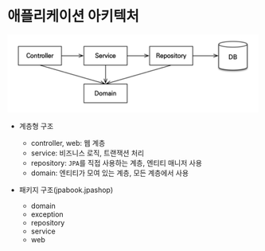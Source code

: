 # 애플리케이션 아키텍처

![1.png](Image%2F1.png)

- 계층형 구조 
  - controller, web: 웹 계층 
  - service: 비즈니스 로직, 트랜잭션 처리 
  - repository: `JPA`를 직접 사용하는 계층, 엔티티 매니저 사용
  - domain: 엔티티가 모여 있는 계층, 모든 계층에서 사용 

- 패키지 구조(jpabook.jpashop)
  - domain
  - exception
  - repository
  - service
  - web